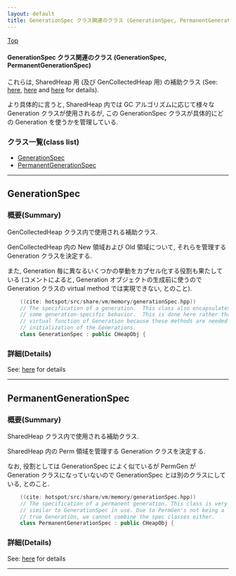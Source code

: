 ```yaml
---
layout: default
title: GenerationSpec クラス関連のクラス (GenerationSpec, PermanentGenerationSpec)
---
```

[Top](../index.html)

#### GenerationSpec クラス関連のクラス (GenerationSpec, PermanentGenerationSpec)

これらは, SharedHeap 用 (及び GenCollectedHeap 用) の補助クラス (See: [here](no3718kvd.html), [here](no2114tfN.html) and [here](no2114gVH.html) for details).

より具体的に言うと, SharedHeap 内では GC アルゴリズムに応じて様々な Generation クラスが使用されるが,
この GenerationSpec クラスが具体的にどの Generation を使うかを管理している.


### クラス一覧(class list)

  * [GenerationSpec](#no9fxR31pW)
  * [PermanentGenerationSpec](#nokV8u043J)


---
## <a name="no9fxR31pW" id="no9fxR31pW">GenerationSpec</a>

### 概要(Summary)
GenCollectedHeap クラス内で使用される補助クラス.

GenCollectedHeap 内の New 領域および Old 領域について, それらを管理する Generation クラスを決定する.

また, Generation 毎に異なるいくつかの挙動をカプセル化する役割も果たしている
(コメントによると, Generation オブジェクトの生成前に使うので
Generation クラスの virtual method では実現できない, とのこと).


```cpp
    ((cite: hotspot/src/share/vm/memory/generationSpec.hpp))
    // The specification of a generation.  This class also encapsulates
    // some generation-specific behavior.  This is done here rather than as a
    // virtual function of Generation because these methods are needed in
    // initialization of the Generations.
    class GenerationSpec : public CHeapObj {
```



### 詳細(Details)
See: [here](../doxygen/classGenerationSpec.html) for details

---
## <a name="nokV8u043J" id="nokV8u043J">PermanentGenerationSpec</a>

### 概要(Summary)
SharedHeap クラス内で使用される補助クラス.

SharedHeap 内の Perm 領域を管理する Generation クラスを決定する.

なお, 役割としては GenerationSpec によく似ているが
PermGen が Generation クラスになっていないので GenerationSpec とは別のクラスにしている, とのこと.


```cpp
    ((cite: hotspot/src/share/vm/memory/generationSpec.hpp))
    // The specification of a permanent generation. This class is very
    // similar to GenerationSpec in use. Due to PermGen's not being a
    // true Generation, we cannot combine the spec classes either.
    class PermanentGenerationSpec : public CHeapObj {
```




### 詳細(Details)
See: [here](../doxygen/classPermanentGenerationSpec.html) for details

---
